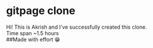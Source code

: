 # gitpage clone
Hi! This is Akrish and I've successfully created this clone. <br>
Time span ~1.5 hours <br>
##Made with effort 😁
